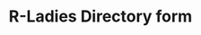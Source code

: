 ---
type: redirect
redirect: https://airtable.com/appzYxePUruG9Nwyg/pagF4TCWTbkjfuyLn/form
title: "R-Ladies Directory form"
slug: /form/directory-update
alias:
    - /directory/update/
    - /directory-update/
    - /directory-update.html
---